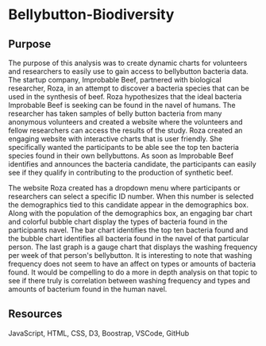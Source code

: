 # Bellybutton-Biodiversity
## Purpose
The purpose of this analysis was to create dynamic charts for volunteers and researchers to easily use to gain access to bellybutton bacteria data. The startup company, Improbable Beef, partnered with biological researcher, Roza, in an attempt to discover a bacteria species that can be used in the synthesis of beef. Roza  hypothesizes that the ideal bacteria Improbable Beef is seeking can be found in the navel of humans. The researcher has taken samples of belly button bacteria from many anonymous volunteers and created a website where the volunteers and fellow researchers can access the results of the study. Roza created an engaging website with interactive charts that is user friendly. She specifically wanted the participants to be able see the top ten bacteria species found in their own bellybuttons.  As soon as Improbable Beef identifies and announces the bacteria candidate, the participants can easily see if they qualify in contributing to the production of synthetic beef. 

The website Roza created has a dropdown menu where participants or researchers can select a specific ID number.  When this number is selected the demographics tied to this candidate appear in the demographics box.  Along with the population of the demographics box, an engaging bar chart and colorful bubble chart display the types of bacteria found in the participants navel.  The bar chart identifies the top ten bacteria found and the bubble chart identifies all bacteria found in the navel of that particular person.  The last graph is a gauge chart that displays the washing frequency per week of that person's bellybutton.  It is interesting to note that washing frequency does not seem to have an affect on types or amounts of bacteria found. It would be compelling to do a more in depth analysis on that topic to see if there truly is correlation between washing frequency and types and amounts of bacterium found in the human navel. 

## Resources
JavaScript, HTML, CSS, D3, Boostrap, VSCode, GitHub
